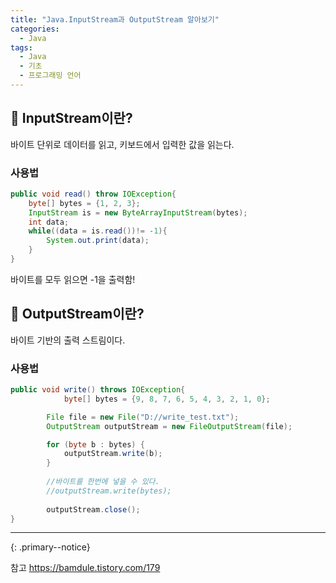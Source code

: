```yaml
---
title: "Java.InputStream과 OutputStream 알아보기"
categories:
  - Java
tags:
  - Java
  - 기초
  - 프로그래밍 언어
---
```




## 🌟 InputStream이란?

바이트 단위로 데이터를 읽고, 키보드에서 입력한 값을 읽는다.



### 사용법

```java
public void read() throw IOException{
    byte[] bytes = {1, 2, 3};
    InputStream is = new ByteArrayInputStream(bytes);
    int data;
    while((data = is.read())!= -1){
        System.out.print(data);
    }
}
```

바이트를 모두 읽으면 -1을 출력함!



## 🌟 OutputStream이란?

바이트 기반의 출력 스트림이다.



### 사용법

```java
public void write() throws IOException{
            byte[] bytes = {9, 8, 7, 6, 5, 4, 3, 2, 1, 0};

        File file = new File("D://write_test.txt");
        OutputStream outputStream = new FileOutputStream(file);

        for (byte b : bytes) {
            outputStream.write(b);
        }
        
        //바이트를 한번에 넣을 수 있다.  
        //outputStream.write(bytes);
        
        outputStream.close();
}
```



___

{: .primary--notice}

참고 https://bamdule.tistory.com/179
